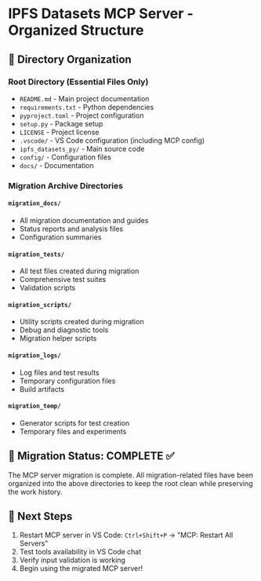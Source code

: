 # IPFS Datasets MCP Server - Organized Structure

## 📁 Directory Organization

### Root Directory (Essential Files Only)
- `README.md` - Main project documentation
- `requirements.txt` - Python dependencies  
- `pyproject.toml` - Project configuration
- `setup.py` - Package setup
- `LICENSE` - Project license
- `.vscode/` - VS Code configuration (including MCP config)
- `ipfs_datasets_py/` - Main source code
- `config/` - Configuration files
- `docs/` - Documentation

### Migration Archive Directories

#### `migration_docs/`
- All migration documentation and guides
- Status reports and analysis files
- Configuration summaries

#### `migration_tests/`  
- All test files created during migration
- Comprehensive test suites
- Validation scripts

#### `migration_scripts/`
- Utility scripts created during migration
- Debug and diagnostic tools
- Migration helper scripts

#### `migration_logs/`
- Log files and test results
- Temporary configuration files
- Build artifacts

#### `migration_temp/`
- Generator scripts for test creation
- Temporary files and experiments

## 🎯 Migration Status: COMPLETE ✅

The MCP server migration is complete. All migration-related files have been organized into the above directories to keep the root clean while preserving the work history.

## 🚀 Next Steps

1. Restart MCP server in VS Code: `Ctrl+Shift+P` → "MCP: Restart All Servers"
2. Test tools availability in VS Code chat
3. Verify input validation is working
4. Begin using the migrated MCP server!
